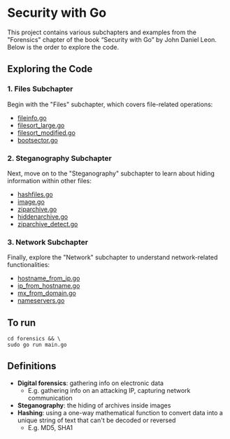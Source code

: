 # Security with Go

This project contains various subchapters and examples from the "Forensics" chapter of the book “Security with Go” by John Daniel Leon. 
Below is the order to explore the code.

## Exploring the Code

### 1. Files Subchapter

Begin with the "Files" subchapter, which covers file-related operations:

- [fileinfo.go](forensics/subchapters/files/fileinfo.go)
- [filesort_large.go](forensics/subchapters/files/filesort_large.go)
- [filesort_modified.go](forensics/subchapters/files/filesort_modified.go)
- [bootsector.go](forensics/subchapters/files/bootsector.go)

### 2. Steganography Subchapter

Next, move on to the "Steganography" subchapter to learn about hiding information within other files:

- [hashfiles.go](forensics/subchapters/steganography/hashfiles.go)
- [image.go](forensics/subchapters/steganography/image.go)
- [ziparchive.go](forensics/subchapters/steganography/ziparchive.go)
- [hiddenarchive.go](forensics/subchapters/steganography/hiddenarchive.go)
- [ziparchive_detect.go](forensics/subchapters/steganography/ziparchive_detect.go)

### 3. Network Subchapter

Finally, explore the "Network" subchapter to understand network-related functionalities:

- [hostname_from_ip.go](forensics/subchapters/network/hostname_from_ip.go)
- [ip_from_hostname.go](forensics/subchapters/network/ip_from_hostname.go)
- [mx_from_domain.go](forensics/subchapters/network/mx_from_domain.go)
- [nameservers.go](forensics/subchapters/network/nameservers.go)

## To run
```
cd forensics && \
sudo go run main.go
```

## Definitions
- **Digital forensics**: gathering info on electronic data
   - E.g. gathering info on an attacking IP, capturing network communication
- **Steganography**: the hiding of archives inside images
- **Hashing**: using a one-way mathematical function to convert data into a unique string of text that can't be decoded or reversed
   - E.g. MD5, SHA1
